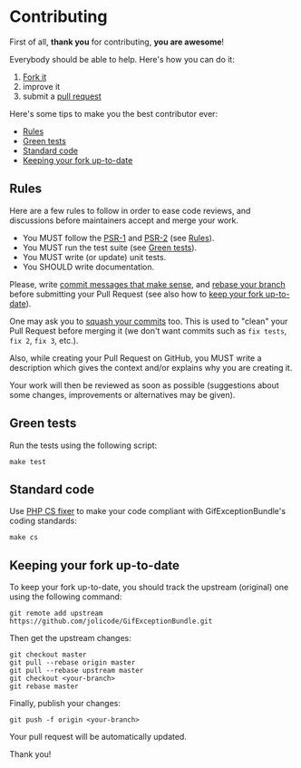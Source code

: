 # Contributing

First of all, **thank you** for contributing, **you are awesome**!

Everybody should be able to help. Here's how you can do it:

1. [Fork it](https://github.com/jolicode/GifExceptionBundle/fork_select)
2. improve it
3. submit a [pull request](https://help.github.com/articles/creating-a-pull-request)

Here's some tips to make you the best contributor ever:

* [Rules](#rules)
* [Green tests](#green-tests)
* [Standard code](#standard-code)
* [Keeping your fork up-to-date](#keeping-your-fork-up-to-date)

## Rules

Here are a few rules to follow in order to ease code reviews, and discussions
before maintainers accept and merge your work.

* You MUST follow the [PSR-1](http://www.php-fig.org/psr/1/) and
[PSR-2](http://www.php-fig.org/psr/2/) (see [Rules](#rules)).
* You MUST run the test suite (see [Green tests](#green-tests)).
* You MUST write (or update) unit tests.
* You SHOULD write documentation.

Please, write [commit messages that make
sense](http://tbaggery.com/2008/04/19/a-note-about-git-commit-messages.html),
and [rebase your branch](http://git-scm.com/book/en/Git-Branching-Rebasing)
before submitting your Pull Request (see also how to [keep your
fork up-to-date](#keeping-your-fork-up-to-date)).

One may ask you to [squash your
commits](http://gitready.com/advanced/2009/02/10/squashing-commits-with-rebase.html)
too. This is used to "clean" your Pull Request before merging it (we don't want
commits such as `fix tests`, `fix 2`, `fix 3`, etc.).

Also, while creating your Pull Request on GitHub, you MUST write a description
which gives the context and/or explains why you are creating it.

Your work will then be reviewed as soon as possible (suggestions about some
changes, improvements or alternatives may be given).

## Green tests

Run the tests using the following script:

```shell
make test
```

## Standard code

Use [PHP CS fixer](http://cs.sensiolabs.org/) to make your code compliant with
GifExceptionBundle's coding standards:

```shell
make cs
```

## Keeping your fork up-to-date

To keep your fork up-to-date, you should track the upstream (original) one
using the following command:


```shell
git remote add upstream https://github.com/jolicode/GifExceptionBundle.git
```

Then get the upstream changes:

```shell
git checkout master
git pull --rebase origin master
git pull --rebase upstream master
git checkout <your-branch>
git rebase master
```

Finally, publish your changes:

```shell
git push -f origin <your-branch>
```

Your pull request will be automatically updated.


Thank you!
